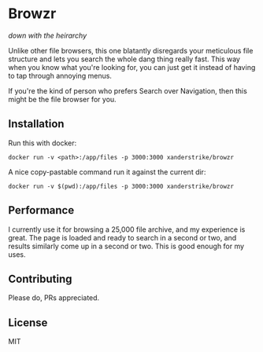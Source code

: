 # Browzr

_down with the heirarchy_

Unlike other file browsers, this one blatantly disregards your meticulous file
structure and lets you search the whole dang thing really fast. This way when
you know what you're looking for, you can just get it instead of having to tap
through annoying menus.

If you're the kind of person who prefers Search over Navigation, then this might
be the file browser for you.

## Installation

Run this with docker:

```
docker run -v <path>:/app/files -p 3000:3000 xanderstrike/browzr
```

A nice copy-pastable command run it against the current dir:

```
docker run -v $(pwd):/app/files -p 3000:3000 xanderstrike/browzr
```

## Performance

I currently use it for browsing a 25,000 file archive, and my experience is
great. The page is loaded and ready to search in a second or two, and results
similarly come up in a second or two. This is good enough for my uses.

## Contributing

Please do, PRs appreciated.

## License

MIT
